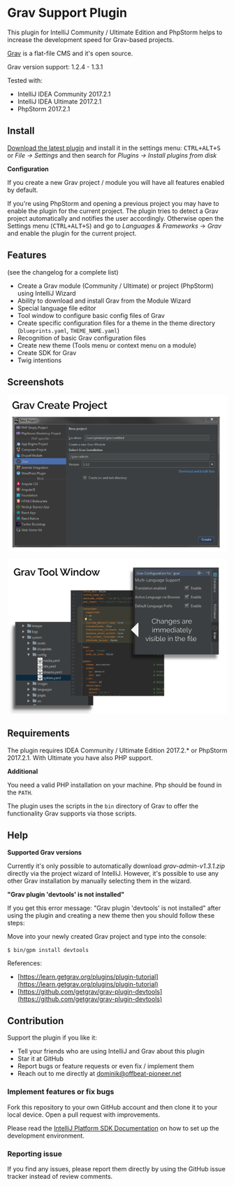 # Grav Support Plugin

This plugin for IntelliJ Community / Ultimate Edition and PhpStorm helps to increase the
development speed for Grav-based projects.

[Grav](https://getgrav.org/) is a flat-file CMS and it's open source.

Grav version support: 1.2.4 - 1.3.1

Tested with:
* IntelliJ IDEA Community 2017.2.1
* IntelliJ IDEA Ultimate 2017.2.1
* PhpStorm 2017.2.1

## Install

[Download the latest plugin](https://github.com/PioBeat/GravSupport/releases) and install it in the settings menu:
<kbd>CTRL+ALT+S</kbd> or _File -> Settings_
and then search for _Plugins -> Install plugins from disk_

**Configuration**

If you create a new Grav project / module you will have all features enabled by default.

If you're using PhpStorm and opening a previous project you may have to enable the plugin for the current project. The plugin
tries to detect a Grav project automatically and notifies the user accordingly. Otherwise
open the Settings menu (<kbd>CTRL+ALT+S</kbd>) and go to _Languages & Frameworks_ -> _Grav_ and
enable the plugin for the current project.

## Features
(see the changelog for a complete list)

<ul>
    <li>Create a Grav module (Community / Ultimate) or project (PhpStorm) using IntelliJ Wizard</li>
    <li>Ability to download and install Grav from the Module Wizard</li>
    <li>Special language file editor</li>
    <li>Tool window to configure basic config files of Grav</li>
    <li>Create specific configuration files for a theme in the theme directory
        (<code>blueprints.yaml</code>, <code>THEME_NAME.yaml</code>)</li>
    <li>Recognition of basic Grav configuration files</li>
    <li>Create new theme (Tools menu or context menu on a module)</li>
    <li>Create SDK for Grav</li>
    <li>Twig intentions</li>
</ul>

## Screenshots

![New Project](.README_images/newproject.png)

![Tool Window](.README_images/toolwindow.png)


## Requirements

The plugin requires IDEA Community / Ultimate Edition 2017.2.* or PhpStorm 2017.2.1.
With Ultimate you have also PHP support.

**Additional**

You need a valid PHP installation on your machine.
Php should be found in the ``PATH``.

The plugin uses the scripts in the ``bin`` directory of Grav to offer
the functionality Grav supports via those scripts.

## Help

**Supported Grav versions**

Currently it's only possible to automatically download _grav-admin-v1.3.1.zip_
directly via the project wizard of IntelliJ.
However, it's possible to use any other Grav installation by manually selecting them in
the wizard.

**"Grav plugin 'devtools' is not installed"**

If you get this error message: "Grav plugin 'devtools' is not installed"
after using the plugin and creating a new theme then you should follow these steps:

Move into your newly created Grav project and type into the console:

```
$ bin/gpm install devtools
```
References:

* [https://learn.getgrav.org/plugins/plugin-tutorial](https://learn.getgrav.org/plugins/plugin-tutorial)
* [https://github.com/getgrav/grav-plugin-devtools](https://github.com/getgrav/grav-plugin-devtools)



## Contribution

Support the plugin if you like it:
- Tell your friends who are using IntelliJ and Grav about this plugin
- Star it at GitHub
- Report bugs or feature requests or even fix / implement them
- Reach out to me directly at dominik@offbeat-pioneer.net

### Implement features or fix bugs
Fork this repository to your own GitHub account and then clone it to
your local device. Open a pull request with improvements.

Please read the [IntelliJ Platform SDK Documentation](http://www.jetbrains.org/intellij/sdk/docs/basics/getting_started/setting_up_environment.html)
on how to set up  the development environment.

### Reporting issue

If you find any issues, please report them directly by using the GitHub issue
tracker instead of review comments.


<!-- - Vote for it: Write your review and vote for it at the IntelliJ plugin repository. -->

